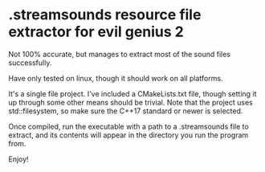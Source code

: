 # .streamsounds resource file extractor for evil genius 2

Not 100% accurate, but manages to extract most of the sound files successfully.

Have only tested on linux, though it should work on all platforms.

It's a single file project. I've included a CMakeLists.txt file, though setting it up through some other means should be trivial. Note that the project uses std::filesystem, so make sure the C++17 standard or newer is selected.

Once compiled, run the executable with a path to a .streamsounds file to extract, and its contents will appear in the directory you run the program from.

Enjoy!
